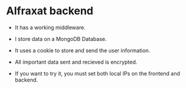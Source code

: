 # Alfraxat backend

- It has a working middleware.
- I store data on a MongoDB Database.
- It uses a cookie to store and send the user information.
- All important data sent and recieved is encrypted.

- If you want to try it, you must set both local IPs on the frontend and backend.
